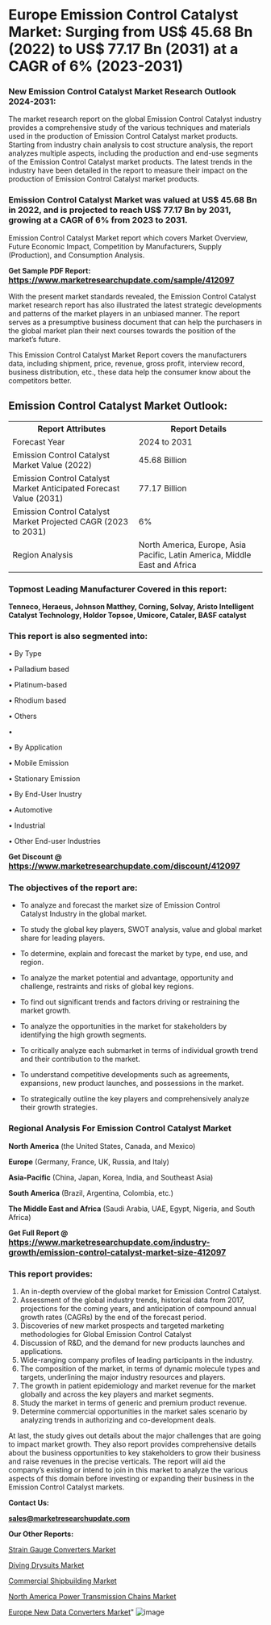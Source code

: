 # Europe Emission Control Catalyst Market: Surging from US$ 45.68 Bn (2022) to US$ 77.17 Bn (2031) at a CAGR of 6% (2023-2031)

<strong><h3>New Emission Control Catalyst Market Research Outlook 2024-2031:</h3></strong>

The market research report on the global Emission Control Catalyst industry provides a comprehensive study of the various techniques and materials used in the production of Emission Control Catalyst market products. Starting from industry chain analysis to cost structure analysis, the report analyzes multiple aspects, including the production and end-use segments of the Emission Control Catalyst market products. The latest trends in the industry have been detailed in the report to measure their impact on the production of Emission Control Catalyst market products.

<strong><h3>Emission Control Catalyst Market was valued at US$ 45.68 Bn in 2022, and is projected to reach US$ 77.17 Bn by 2031, growing at a CAGR of 6% from 2023 to 2031.</h3></strong>

Emission Control Catalyst Market report which covers Market Overview, Future Economic Impact, Competition by Manufacturers, Supply (Production), and Consumption Analysis.

<strong>Get Sample PDF Report: <a href=https://www.marketresearchupdate.com/sample/412097><font size=3 color=#0000ff>https://www.marketresearchupdate.com/sample/412097</font></a></strong>

With the present market standards revealed, the Emission Control Catalyst market research report has also illustrated the latest strategic developments and patterns of the market players in an unbiased manner. The report serves as a presumptive business document that can help the purchasers in the global market plan their next courses towards the position of the market’s future.

This Emission Control Catalyst Market Report covers the manufacturers data, including shipment, price, revenue, gross profit, interview record, business distribution, etc., these data help the consumer know about the competitors better.

<html>
<body>

<h2>Emission Control Catalyst Market Outlook:</h2>

<table>
  <tr>
    <th>Report Attributes</th>
    <th>Report Details</th>
  </tr>
  <tr>
    <td>Forecast Year</td>
    <td>2024 to 2031</td>
  </tr>
  <tr>
    <td>Emission Control Catalyst Market Value (2022)</td>
    <td>45.68 Billion</td>
  </tr>
  <tr>
    <td>Emission Control Catalyst Market Anticipated Forecast Value (2031)</td>
    <td>77.17 Billion</td>
  </tr>
  <tr>
    <td>Emission Control Catalyst Market Projected CAGR (2023 to 2031)</td>
    <td>6%</td>
  </tr>
  <tr>
    <td>Region Analysis</td>
    <td>North America, Europe, Asia Pacific, Latin America, Middle East and Africa</td>
  </tr>
</table>

</body>
</html>

<strong><h3>Topmost Leading Manufacturer Covered in this report:</h3></strong>

<strong>Tenneco, Heraeus, Johnson Matthey, Corning, Solvay, Aristo Intelligent Catalyst Technology, Holdor Topsoe, Umicore, Cataler, BASF catalyst</strong>

<strong><h3>This report is also segmented into:</h3></strong>

• By Type 

• Palladium based

• Platinum-based

• Rhodium based

• Others

• 

• By Application

• Mobile Emission

• Stationary Emission

• By End-User Inustry

• Automotive

• Industrial

• Other End-user Industries

<strong>Get Discount @ <a href=https://www.marketresearchupdate.com/discount/412097><font size=3 color=#0000ff>https://www.marketresearchupdate.com/discount/412097</font></a></strong>

<strong><h3>The objectives of the report are:</h3></strong>

- To analyze and forecast the market size of Emission Control Catalyst Industry in the global market.

- To study the global key players, SWOT analysis, value and global market share for leading players.

- To determine, explain and forecast the market by type, end use, and region.

- To analyze the market potential and advantage, opportunity and challenge, restraints and risks of global key regions.

- To find out significant trends and factors driving or restraining the market growth.

- To analyze the opportunities in the market for stakeholders by identifying the high growth segments.

- To critically analyze each submarket in terms of individual growth trend and their contribution to the market.

- To understand competitive developments such as agreements, expansions, new product launches, and possessions in the market.

- To strategically outline the key players and comprehensively analyze their growth strategies.

<strong><h3>Regional Analysis For Emission Control Catalyst Market</h3></strong>

<strong>North America</strong> (the United States, Canada, and Mexico)

<strong>Europe</strong> (Germany, France, UK, Russia, and Italy)

<strong>Asia-Pacific</strong> (China, Japan, Korea, India, and Southeast Asia)

<strong>South America</strong> (Brazil, Argentina, Colombia, etc.)

<strong>The Middle East and Africa</strong> (Saudi Arabia, UAE, Egypt, Nigeria, and South Africa)

<strong>Get Full Report @ <a href=https://www.marketresearchupdate.com/industry-growth/emission-control-catalyst-market-size-412097><font size=3 color=#0000ff>https://www.marketresearchupdate.com/industry-growth/emission-control-catalyst-market-size-412097</font></a></strong>

<strong><h3>This report provides:</h3></strong>
<ol>
  <li>An in-depth overview of the global market for Emission Control Catalyst.</li>
  <li>Assessment of the global industry trends, historical data from 2017, projections for the coming years, and anticipation of compound annual growth rates (CAGRs) by the end of the forecast period.</li>
  <li>Discoveries of new market prospects and targeted marketing methodologies for Global Emission Control Catalyst</li>
  <li>Discussion of R&amp;D, and the demand for new products launches and applications.</li>
  <li>Wide-ranging company profiles of leading participants in the industry.</li>
  <li>The composition of the market, in terms of dynamic molecule types and targets, underlining the major industry resources and players.</li>
  <li>The growth in patient epidemiology and market revenue for the market globally and across the key players and market segments.</li>
  <li>Study the market in terms of generic and premium product revenue.</li>
  <li>Determine commercial opportunities in the market sales scenario by analyzing trends in authorizing and co-development deals.</li>
</ol>

At last, the study gives out details about the major challenges that are going to impact market growth. They also report provides comprehensive details about the business opportunities to key stakeholders to grow their business and raise revenues in the precise verticals. The report will aid the company’s existing or intend to join in this market to analyze the various aspects of this domain before investing or expanding their business in the Emission Control Catalyst markets.

<strong>Contact Us:</strong>

<strong>sales@marketresearchupdate.com</strong>

<strong>Our Other Reports:</strong>

<a href=https://www.linkedin.com/pulse/strain-gauge-converters-market-size-share-trend>Strain Gauge Converters Market</a>

<a href=https://www.linkedin.com/pulse/diving-drysuits-market-future-scope-demands-projected>Diving Drysuits Market</a>

<a href=https://www.linkedin.com/pulse/commercial-shipbuilding-market-sizing-up-anticipating>Commercial Shipbuilding Market</a>

<a href=https://www.linkedin.com/pulse/north-america-power-transmission-chains-market>North America Power Transmission Chains Market</a>

<a href=https://www.linkedin.com/pulse/europe-new-data-converters-market-current-business-trends>Europe New Data Converters Market</a>"
![image](https://github.com/rutujamande/Market-Report-Analysis/assets/158454097/c72754d3-3af9-4045-a29e-4ca7f4be9fb2)
